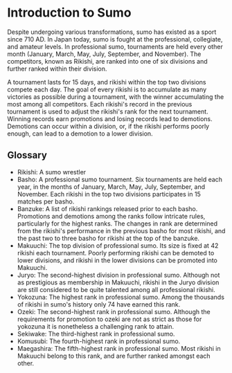 # Introduction to Sumo

Despite undergoing various transformations, sumo has existed as a sport since 710 AD. In Japan today, sumo is fought at the professional, collegiate, and amateur levels. In professional sumo, tournaments are held every other month (January, March, May, July, September, and November). The competitors, known as Rikishi, are ranked into one of six divisions and further ranked within their division.

A tournament lasts for 15 days, and rikishi within the top two divisions compete each day. The goal of every rikishi is to accumulate as many victories as possible during a tournament, with the winner accumulating the most among all competitors. Each rikishi's record in the previous tournament is used to adjust the rikishi's rank for the next tournament. Winning records earn promotions and losing records lead to demotions. Demotions can occur within a division, or, if the rikishi performs poorly enough, can lead to a demotion to a lower division.

## Glossary

- Rikishi: A sumo wrestler
- Basho: A professional sumo tournament. Six tournaments are held each year, in the months of January, March, May, July, September, and November. Each rikishi in the top two divisions participates in 15 matches per basho.
- Banzuke: A list of rikishi rankings released prior to each basho. Promotions and demotions among the ranks follow intricate rules, particularly for the highest ranks. The changes in rank are determined from the rikishi's performance in the previous basho for most rikishi, and the past two to three basho for rikishi at the top of the banzuke.
- Makuuchi: The top division of professional sumo. Its size is fixed at 42 rikishi each tournament. Poorly performing rikishi can be demoted to lower divisions, and rikishi in the lower divisions can be promoted into Makuuchi.
- Juryo: The second-highest division in professional sumo. Although not as prestigious as membership in Makuuchi, rikishi in the Juryo division are still considered to be quite talented among all professional rikishi.
- Yokozuna: The highest rank in professional sumo. Among the thousands of rikishi in sumo's history only 74 have earned this rank.
- Ozeki: The second-highest rank in professional sumo. Although the requirements for promotion to ozeki are not as strict as those for yokozuna it is nonetheless a challenging rank to attain.
- Sekiwake: The third-highest rank in professional sumo.
- Komusubi: The fourth-highest rank in professional sumo.
- Maegashira: The fifth-highest rank in professional sumo. Most rikishi in Makuuchi belong to this rank, and are further ranked amongst each other.
